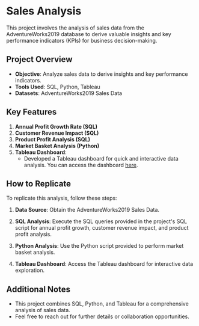 # Sales Analysis

This project involves the analysis of sales data from the AdventureWorks2019 database to derive valuable insights and key performance indicators (KPIs) for business decision-making.

## Project Overview

- **Objective**: Analyze sales data to derive insights and key performance indicators.
- **Tools Used**: SQL, Python, Tableau
- **Datasets**: AdventureWorks2019 Sales Data

## Key Features

1. **Annual Profit Growth Rate (SQL)**
2. **Customer Revenue Impact (SQL)**
3. **Product Profit Analysis (SQL)**
4. **Market Basket Analysis (Python)**
5. **Tableau Dashboard**:
   - Developed a Tableau dashboard for quick and interactive data analysis. You can access the dashboard [here](https://public.tableau.com/app/profile/raza.ul.haq/viz/adventureworks_16507123847180/SalesAnalysis?publish=yes).

## How to Replicate

To replicate this analysis, follow these steps:

1. **Data Source**: Obtain the AdventureWorks2019 Sales Data.

2. **SQL Analysis**: Execute the SQL queries provided in the project's SQL script for annual profit growth, customer revenue impact, and product profit analysis.

3. **Python Analysis**: Use the Python script provided to perform market basket analysis.

4. **Tableau Dashboard**: Access the Tableau dashboard for interactive data exploration.

## Additional Notes

- This project combines SQL, Python, and Tableau for a comprehensive analysis of sales data.
- Feel free to reach out for further details or collaboration opportunities.

